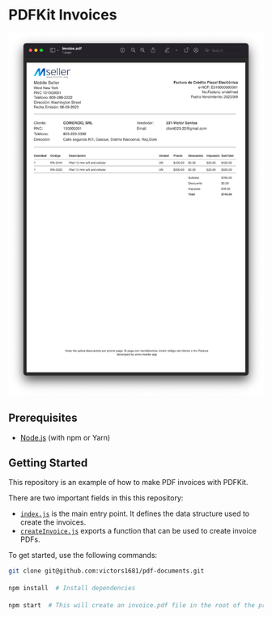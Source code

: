 # PDFKit Invoices

<center>
  <a href="https://pspdfkit.com/web">
    <img src="./doc/invoice.png" alt="Screenshot of an invoice PDF in the PSPDFKit for Web reader." width="1009">
  </a>
</center>

## Prerequisites

- [Node.js](http://nodejs.org/) (with npm or Yarn)

## Getting Started

This repository is an example of how to make PDF invoices with PDFKit.

There are two important fields in this this repository:

- [`index.js`](index.js) is the main entry point. It defines the data structure used to create the invoices.
- [`createInvoice.js`](createInvoice.js) exports a function that can be used to create invoice PDFs.

To get started, use the following commands:

```bash
git clone git@github.com:victors1681/pdf-documents.git

npm install  # Install dependencies

npm start  # This will create an invoice.pdf file in the root of the project.
```

